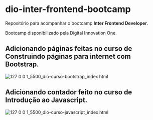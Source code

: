# dio-inter-frontend-bootcamp

Repositório para acompanhar o bootcamp **Inter Frontend Developer**.

Bootcamp disponibilizado pela Digital Innovation One.


## Adicionando páginas feitas no curso de **Construindo páginas para internet com Bootstrap**.
![127 0 0 1_5500_dio-curso-bootstrap_index html](https://user-images.githubusercontent.com/67666536/147857317-aa2170dd-5714-4e64-ac26-1fa78327831a.png)

## Adicionando contador feito no curso de **Introdução ao Javascript**.
![127 0 0 1_5500_dio-curso-javascript_index html](https://user-images.githubusercontent.com/67666536/147857322-6a3aa768-7655-450f-a877-332d155241c0.png)
